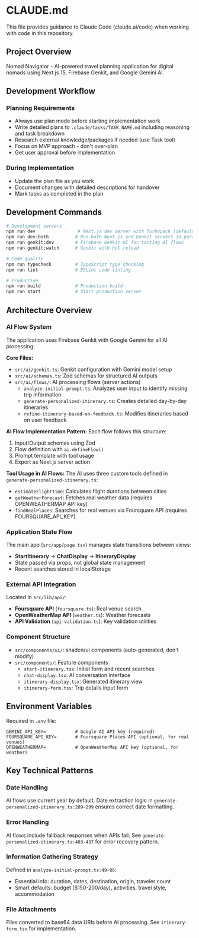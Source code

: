 # CLAUDE.md

This file provides guidance to Claude Code (claude.ai/code) when working with code in this repository.

## Project Overview
Nomad Navigator - AI-powered travel planning application for digital nomads using Next.js 15, Firebase Genkit, and Google Gemini AI.

## Development Workflow

### Planning Requirements
- Always use plan mode before starting implementation work
- Write detailed plans to `.claude/tasks/TASK_NAME.md` including reasoning and task breakdown
- Research external knowledge/packages if needed (use Task tool)
- Focus on MVP approach - don't over-plan
- Get user approval before implementation

### During Implementation
- Update the plan file as you work
- Document changes with detailed descriptions for handover
- Mark tasks as completed in the plan

## Development Commands

```bash
# Development servers
npm run dev                # Next.js dev server with Turbopack (default port 9002)
npm run dev:both          # Run both Next.js and Genkit servers in parallel
npm run genkit:dev        # Firebase Genkit UI for testing AI flows
npm run genkit:watch      # Genkit with hot reload

# Code quality
npm run typecheck         # TypeScript type checking
npm run lint              # ESLint code linting

# Production
npm run build             # Production build
npm run start             # Start production server
```

## Architecture Overview

### AI Flow System
The application uses Firebase Genkit with Google Gemini for all AI processing:

**Core Files:**
- `src/ai/genkit.ts`: Genkit configuration with Gemini model setup
- `src/ai/schemas.ts`: Zod schemas for structured AI outputs
- `src/ai/flows/`: AI processing flows (server actions)
  - `analyze-initial-prompt.ts`: Analyzes user input to identify missing trip information
  - `generate-personalized-itinerary.ts`: Creates detailed day-by-day itineraries
  - `refine-itinerary-based-on-feedback.ts`: Modifies itineraries based on user feedback

**AI Flow Implementation Pattern:**
Each flow follows this structure:
1. Input/Output schemas using Zod
2. Flow definition with `ai.defineFlow()`
3. Prompt template with tool usage
4. Export as Next.js server action

**Tool Usage in AI Flows:**
The AI uses three custom tools defined in `generate-personalized-itinerary.ts`:
- `estimateFlightTime`: Calculates flight durations between cities
- `getWeatherForecast`: Fetches real weather data (requires OPENWEATHERMAP API key)
- `findRealPlaces`: Searches for real venues via Foursquare API (requires FOURSQUARE_API_KEY)

### Application State Flow
The main app (`src/app/page.tsx`) manages state transitions between views:
- **StartItinerary** → **ChatDisplay** → **ItineraryDisplay**
- State passed via props, not global state management
- Recent searches stored in localStorage

### External API Integration
Located in `src/lib/api/`:
- **Foursquare API** (`foursquare.ts`): Real venue search
- **OpenWeatherMap API** (`weather.ts`): Weather forecasts
- **API Validation** (`api-validation.ts`): Key validation utilities

### Component Structure
- `src/components/ui/`: shadcn/ui components (auto-generated, don't modify)
- `src/components/`: Feature components
  - `start-itinerary.tsx`: Initial form and recent searches
  - `chat-display.tsx`: AI conversation interface
  - `itinerary-display.tsx`: Generated itinerary view
  - `itinerary-form.tsx`: Trip details input form

## Environment Variables
Required in `.env` file:
```
GEMINI_API_KEY=           # Google AI API key (required)
FOURSQUARE_API_KEY=       # Foursquare Places API (optional, for real venues)
OPENWEATHERMAP=           # OpenWeatherMap API key (optional, for weather)
```

## Key Technical Patterns

### Date Handling
AI flows use current year by default. Date extraction logic in `generate-personalized-itinerary.ts:289-299` ensures correct date formatting.

### Error Handling
AI flows include fallback responses when APIs fail. See `generate-personalized-itinerary.ts:403-437` for error recovery pattern.

### Information Gathering Strategy
Defined in `analyze-initial-prompt.ts:49-86`:
- Essential info: duration, dates, destination, origin, traveler count
- Smart defaults: budget ($150-200/day), activities, travel style, accommodation

### File Attachments
Files converted to base64 data URIs before AI processing. See `itinerary-form.tsx` for implementation.